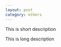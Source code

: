 ```yaml
---
layout: post
category: others
---
```


This is short description
<!--more-->
This is long description